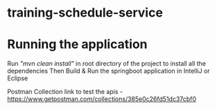 # training-schedule-service
# Running the application

Run *"mvn clean install"* in root directory of the project to install all the dependencies
Then Build & Run the springboot application in IntelliJ or Eclipse

Postman Collection link to test the apis - https://www.getpostman.com/collections/385e0c26fd51dc37cbf0
